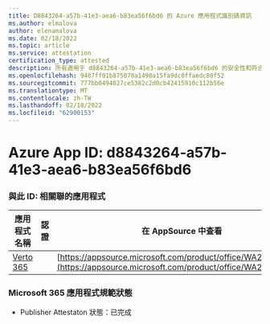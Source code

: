 ```yaml
---
title: D8843264-a57b-41e3-aea6-b83ea56f6bd6 的 Azure 應用程式識別碼資訊
ms.author: elmalova
author: elenamalova
ms.date: 02/18/2022
ms.topic: article
ms.service: attestation
certification_type: attested
description: 所有適用于 d8843264-a57b-41e3-aea6-b83ea56f6bd6 的安全性和符合性資訊資訊。
ms.openlocfilehash: 9487ff01b875070a1490a15fa9dc0ffaedc80f52
ms.sourcegitcommit: 777bb0494027ce5382c2d0cb42415910c112b56e
ms.translationtype: MT
ms.contentlocale: zh-TW
ms.lasthandoff: 02/18/2022
ms.locfileid: "62900153"
---
```

# <a name="azure-app-id-d8843264-a57b-41e3-aea6-b83ea56f6bd6"></a>Azure App ID: d8843264-a57b-41e3-aea6-b83ea56f6bd6


### <a name="apps-associated-with-this-id"></a>與此 ID: 相關聯的應用程式
| **應用程式名稱** | **認證** | **在 AppSource 中查看** |
|--------------|---------------|-----------------------|
| [Verto 365](https://docs.microsoft.com/microsoft-365-app-certification/forward/WA200003230) |  | [https://appsource.microsoft.com/product/office/WA200003230](https://appsource.microsoft.com/product/office/WA200003230) |

### <a name="microsoft-365-app-compliance-status"></a>Microsoft 365 應用程式規範狀態
- Publisher Attestaton 狀態：已完成

